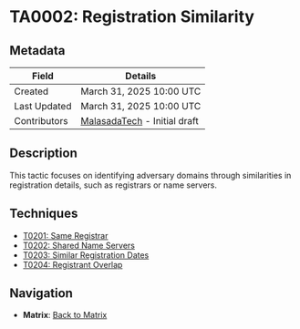 # TA0002: Registration Similarity

## Metadata
| Field          | Details                                      |
|----------------|----------------------------------------------|
| Created        | March 31, 2025 10:00 UTC                    |
| Last Updated   | March 31, 2025 10:00 UTC                    |
| Contributors   | [MalasadaTech](../../contributors.md#malasadatech) - Initial draft |

## Description
This tactic focuses on identifying adversary domains through similarities in registration details, such as registrars or name servers.

## Techniques
- [T0201: Same Registrar](../../techniques/T0201.md)
- [T0202: Shared Name Servers](../../techniques/T0202.md)
- [T0203: Similar Registration Dates](../../techniques/T0203.md)
- [T0204: Registrant Overlap](../../techniques/T0204.md)

## Navigation
- **Matrix**: [Back to Matrix](../../matrix.md)
